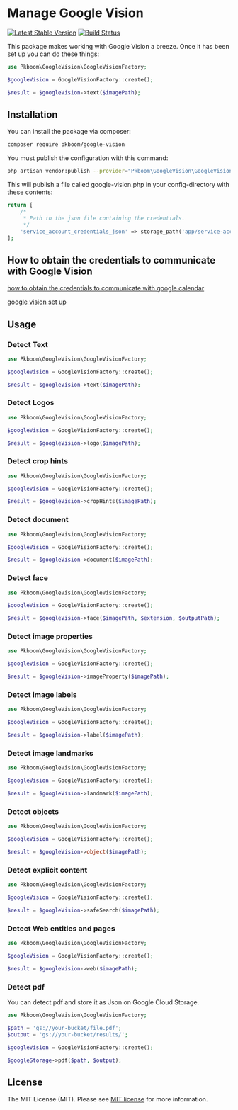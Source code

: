# Manage Google Vision

[![Latest Stable Version](https://poser.pugx.org/pkboom/google-vision/v/stable)](https://packagist.org/packages/pkboom/google-vision)
[![Build Status](https://travis-ci.com/pkboom/google-vision.svg?branch=master)](https://travis-ci.com/pkboom/google-vision)

This package makes working with Google Vision a breeze. Once it has been set up you can do these things:

```php
use Pkboom\GoogleVision\GoogleVisionFactory;

$googleVision = GoogleVisionFactory::create();

$result = $googleVision->text($imagePath);
```

## Installation

You can install the package via composer:

```bash
composer require pkboom/google-vision
```

You must publish the configuration with this command:

```bash
php artisan vendor:publish --provider="Pkboom\GoogleVision\GoogleVisionServiceProvider"
```

This will publish a file called google-vision.php in your config-directory with these contents:

```php
return [
    /*
     * Path to the json file containing the credentials.
     */
    'service_account_credentials_json' => storage_path('app/service-account/credentials.json'),
];
```

## How to obtain the credentials to communicate with Google Vision

[how to obtain the credentials to communicate with google calendar](https://github.com/spatie/laravel-google-calendar#how-to-obtain-the-credentials-to-communicate-with-google-calendar)

[google vision set up](https://cloud.google.com/vision/docs/setup)

## Usage

### Detect Text

```php
use Pkboom\GoogleVision\GoogleVisionFactory;

$googleVision = GoogleVisionFactory::create();

$result = $googleVision->text($imagePath);
```

### Detect Logos

```php
use Pkboom\GoogleVision\GoogleVisionFactory;

$googleVision = GoogleVisionFactory::create();

$result = $googleVision->logo($imagePath);
```

### Detect crop hints

```php
use Pkboom\GoogleVision\GoogleVisionFactory;

$googleVision = GoogleVisionFactory::create();

$result = $googleVision->cropHints($imagePath);
```

### Detect document

```php
use Pkboom\GoogleVision\GoogleVisionFactory;

$googleVision = GoogleVisionFactory::create();

$result = $googleVision->document($imagePath);
```

### Detect face

```php
use Pkboom\GoogleVision\GoogleVisionFactory;

$googleVision = GoogleVisionFactory::create();

$result = $googleVision->face($imagePath, $extension, $outputPath);
```

### Detect image properties

```php
use Pkboom\GoogleVision\GoogleVisionFactory;

$googleVision = GoogleVisionFactory::create();

$result = $googleVision->imageProperty($imagePath);
```

### Detect image labels

```php
use Pkboom\GoogleVision\GoogleVisionFactory;

$googleVision = GoogleVisionFactory::create();

$result = $googleVision->label($imagePath);
```

### Detect image landmarks

```php
use Pkboom\GoogleVision\GoogleVisionFactory;

$googleVision = GoogleVisionFactory::create();

$result = $googleVision->landmark($imagePath);
```

### Detect objects

```php
use Pkboom\GoogleVision\GoogleVisionFactory;

$googleVision = GoogleVisionFactory::create();

$result = $googleVision->object($imagePath);
```

### Detect explicit content

```php
use Pkboom\GoogleVision\GoogleVisionFactory;

$googleVision = GoogleVisionFactory::create();

$result = $googleVision->safeSearch($imagePath);
```

### Detect Web entities and pages

```php
use Pkboom\GoogleVision\GoogleVisionFactory;

$googleVision = GoogleVisionFactory::create();

$result = $googleVision->web($imagePath);
```

### Detect pdf

You can detect pdf and store it as Json on Google Cloud Storage.

```php
use Pkboom\GoogleVision\GoogleVisionFactory;

$path = 'gs://your-bucket/file.pdf';
$output = 'gs://your-bucket/results/';

$googleVision = GoogleVisionFactory::create();

$googleStorage->pdf($path, $output);
```

## License

The MIT License (MIT). Please see [MIT license](http://opensource.org/licenses/MIT) for more information.
